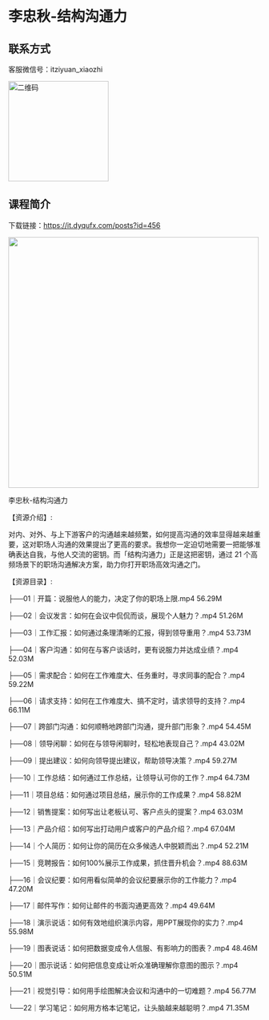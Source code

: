 # 李忠秋-结构沟通力

## 联系方式

客服微信号：itziyuan_xiaozhi

<img src="https://ziyuanyun.oss-cn-guangzhou.aliyuncs.com/common/20240614073449/666b82192834a.jpg" width="200" height="200" alt="二维码">

## 课程简介

下载链接：https://it.dyqufx.com/posts?id=456

<img src="https://ziyuanyun.oss-cn-guangzhou.aliyuncs.com/yun/20240515151949/664462156b31b.jpg" width="500" alt="">

  李忠秋-结构沟通力



 【资源介绍】:

 对内、对外、与上下游客户的沟通越来越频繁，如何提高沟通的效率显得越来越重要，这对职场人沟通的效果提出了更高的要求。我想你一定迫切地需要一把能够准确表达自我，与他人交流的密钥。而「结构沟通力」正是这把密钥，通过 21 个高频场景下的职场沟通解决方案，助力你打开职场高效沟通之门。

 【资源目录】:

 ├──01｜开篇：说服他人的能力，决定了你的职场上限.mp4 56.29M

 ├──02｜会议发言：如何在会议中侃侃而谈，展现个人魅力？.mp4 51.26M

 ├──03｜工作汇报：如何通过条理清晰的汇报，得到领导重用？.mp4 53.73M

 ├──04｜客户沟通：如何在与客户谈话时，更有说服力并达成业绩？.mp4 52.03M

 ├──05｜需求配合：如何在工作难度大、任务重时，寻求同事的配合？.mp4 59.22M

 ├──06｜请求支持：如何在工作难度大、搞不定时，请求领导的支持？.mp4 66.11M

 ├──07｜跨部门沟通：如何顺畅地跨部门沟通，提升部门形象？.mp4 54.45M

 ├──08｜领导闲聊：如何在与领导闲聊时，轻松地表现自己？.mp4 43.02M

 ├──09｜提出建议：如何向领导提出建议，帮助领导决策？.mp4 59.27M

 ├──10｜工作总结：如何通过工作总结，让领导认可你的工作？.mp4 64.73M

 ├──11｜项目总结：如何通过项目总结，展示你的工作成果？.mp4 58.82M

 ├──12｜销售提案：如何写出让老板认可、客户点头的提案？.mp4 63.03M

 ├──13｜产品介绍：如何写出打动用户或客户的产品介绍？.mp4 67.04M

 ├──14｜个人简历：如何让你的简历在众多候选人中脱颖而出？.mp4 52.21M

 ├──15｜竞聘报告：如何100%展示工作成果，抓住晋升机会？.mp4 88.63M

 ├──16｜会议纪要：如何用看似简单的会议纪要展示你的工作能力？.mp4 47.20M

 ├──17｜邮件写作：如何让邮件的书面沟通更高效？.mp4 49.64M

 ├──18｜演示说话：如何有效地组织演示内容，用PPT展现你的实力？.mp4 55.98M

 ├──19｜图表说话：如何把数据变成令人信服、有影响力的图表？.mp4 48.46M

 ├──20｜图示说话：如何把信息变成让听众准确理解你意图的图示？.mp4 50.51M

 ├──21｜视觉引导：如何用手绘图解决会议和沟通中的一切难题？.mp4 56.77M

 └──22｜学习笔记：如何用方格本记笔记，让头脑越来越聪明？.mp4 71.35M

  